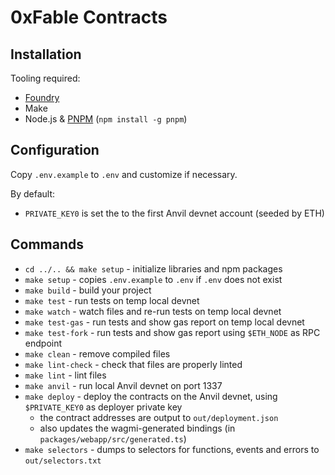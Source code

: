# 0xFable Contracts

## Installation

Tooling required:

- [Foundry](https://github.com/gakonst/foundry)
- Make
- Node.js & [PNPM](https://pnpm.io/) (`npm install -g pnpm`)

## Configuration

Copy `.env.example` to `.env` and customize if necessary.

By default:
- `PRIVATE_KEY0` is set the to the first Anvil devnet account (seeded by ETH)

## Commands

- `cd ../.. && make setup` - initialize libraries and npm packages
- `make setup` - copies `.env.example` to `.env` if `.env` does not exist
- `make build` - build your project
- `make test` - run tests on temp local devnet
- `make watch` - watch files and re-run tests on temp local devnet
- `make test-gas` - run tests and show gas report on temp local devnet
- `make test-fork` - run tests and show gas report using `$ETH_NODE` as RPC endpoint
- `make clean` - remove compiled files
- `make lint-check` - check that files are properly linted
- `make lint` - lint files
- `make anvil` - run local Anvil devnet on port 1337
- `make deploy` - deploy the contracts on the Anvil devnet, using `$PRIVATE_KEY0` as deployer private key
  - the contract addresses are output to `out/deployment.json`
  - also updates the wagmi-generated bindings (in `packages/webapp/src/generated.ts`)
- `make selectors` - dumps to selectors for functions, events and errors to `out/selectors.txt`